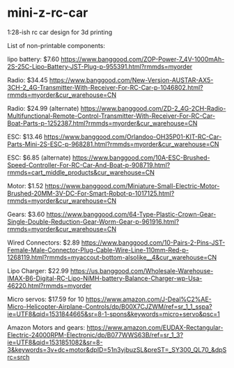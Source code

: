 # mini-z-rc-car
1:28-ish rc car design for 3d printing


List of non-printable components:

lipo battery: $7.60
https://www.banggood.com/ZOP-Power-7_4V-1000mAh-2S-25C-Lipo-Battery-JST-Plug-p-955391.html?rmmds=myorder

Radio: $34.45
https://www.banggood.com/New-Version-AUSTAR-AX5-3CH-2_4G-Transmitter-With-Receiver-For-RC-Car-p-1046802.html?rmmds=myorder&cur_warehouse=CN

Radio: $24.99 (alternate)
https://www.banggood.com/ZD-2_4G-2CH-Radio-Multifunctional-Remote-Control-Transmitter-With-Receiver-For-RC-Car-Boat-Parts-p-1252387.html?rmmds=myorder&cur_warehouse=CN

ESC: $13.46
https://www.banggood.com/Orlandoo-OH35P01-KIT-RC-Car-Parts-Mini-2S-ESC-p-968281.html?rmmds=myorder&cur_warehouse=CN

ESC: $6.85 (alternate)
https://www.banggood.com/10A-ESC-Brushed-Speed-Controller-For-RC-Car-And-Boat-p-908719.html?rmmds=cart_middle_products&cur_warehouse=CN

Motor: $1.52
https://www.banggood.com/Miniature-Small-Electric-Motor-Brushed-20MM-3V-DC-For-Smart-Robot-p-1017125.html?rmmds=myorder&cur_warehouse=CN

Gears: $3.60
https://www.banggood.com/64-Type-Plastic-Crown-Gear-Single-Double-Reduction-Gear-Worm-Gear-p-961916.html?rmmds=myorder&cur_warehouse=CN

Wired Connectors: $2.89
https://www.banggood.com/10-Pairs-2-Pins-JST-Female-Male-Connector-Plug-Cable-Wire-Line-110mm-Red-p-1268119.html?rmmds=myaccout-bottom-alsolike__4&cur_warehouse=CN

Lipo Charger: $22.99
https://us.banggood.com/Wholesale-Warehouse-IMAX-B6-Digital-RC-Lipo-NiMH-battery-Balance-Charger-wp-Usa-46220.html?rmmds=myorder

Micro servos: $17.59 for 10
https://www.amazon.com/J-Deal%C2%AE-Micro-Helicopter-Airplane-Controls/dp/B00X7CJZWM/ref=sr_1_1_sspa?ie=UTF8&qid=1531844665&sr=8-1-spons&keywords=micro+servo&psc=1

Amazon Motors and gears:
https://www.amazon.com/EUDAX-Rectangular-Electric-24000RPM-Electronic/dp/B077WWS63B/ref=sr_1_3?ie=UTF8&qid=1531851082&sr=8-3&keywords=3v+dc+motor&dpID=51n3yjbuzSL&preST=_SY300_QL70_&dpSrc=srch
